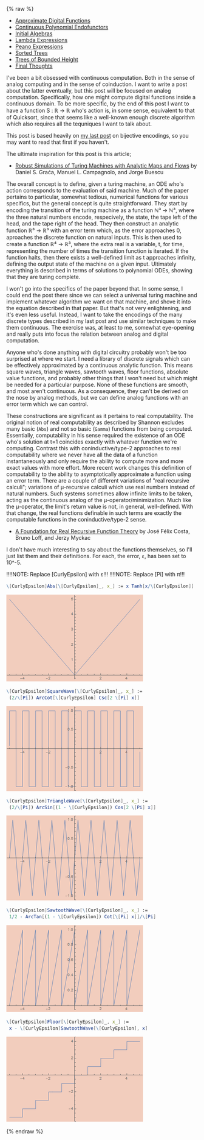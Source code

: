 {% raw %}

- [Approximate Digital Functions](#headingApp)
- [Continuous Polynomial Endofunctors](#headingConst)
- [Initial Algebras](#headingInitial)
- [Lambda Expressions](#headingLambda)
- [Peano Expressions](#headingPeano)
- [Sorted Trees](#headingSorted)
- [Trees of Bounded Height](#headingHeight)
- [Final Thoughts](#headingFinal)

I've been a bit obsessed with continuous computation. Both in the sense of analog computing and in the sense of coinduction. I want to write a post about the latter eventually, but this post will be focused on analog computation. Specifically, how one might compute digital functions inside a continuous domain. To be more specific, by the end of this post I want to have a function S : ℝ → ℝ who's action is, in some sense, equivalent to that of Quicksort, since that seems like a well-known enough discrete algorithm which also requires all the tequniques I want to talk about.

This post is based heavily on [my last post](http://anthonylorenhart.com/2021-01-08-Basic-Bijective-Godel-Encodings/) on bijective encodings, so you may want to read that first if you haven't.

The ultimate inspiration for this post is this article;

- [Robust Simulations of Turing Machines with Analytic Maps and Flows](http://citeseerx.ist.psu.edu/viewdoc/download?doi=10.1.1.158.5210&rep=rep1&type=pdf) by Daniel S. Graća, Manuel L. Campagnolo, and Jorge Buescu

The ovarall concept is to define, given a turing machine, an ODE who's action corresponds to the evaluation of said machine. Much of the paper pertains to particular, somewhat tedious, numerical functions for various specifics, but the general concept is quite straightforward. They start by encoding the transition of the turing machine as a function ℕ³ → ℕ³, where the three natural numbers encode, respecively, the state, the tape left of the head, and the tape right of the head. They then construct an analytic function ℝ³ → ℝ³ with an error term which, as the error approaches 0, aproaches the discrete function on natural inputs. This is then used to create a function ℝ⁴ → ℝ³, where the extra real is a variable, t, for time, representing the number of times the transition function is iterated. If the function halts, then there exists a well-defined limit as t approaches infinity, defining the output state of the machine on a given input. Ultimately everything is described in terms of solutions to polynomial ODEs, showing that they are turing complete.

I won't go into the specifics of the paper beyond that. In some sense, I could end the post there since we can select a universal turing machine and implement whatever algorithm we want on that machine, and shove it into the equation described in that paper. But that's not very enlightening, and it's even less useful. Instead, I want to take the encodings of the many discrete types described in my last post and use similar techniques to make them continuous. The exercise was, at least to me, somewhat eye-opening and really puts into focus the relation between analog and digital computation.

<a name="headingApp"></a>

Anyone who's done anything with digital circuitry probably won't be too surprised at where we start. I need a library of discrete signals which can be effectively approximated by a continuous analytic function. This means square waves, triangle waves, sawtooth waves, floor functions, absolute value functions, and probably other things that I won't need but which might be needed for a particular purpose. None of these functions are smooth, and most aren't continuous. As a consequence, they can't be derived on the nose by analog methods, but we can define analog functions with an error term which we can control.

These constructions are significant as it pertains to real computability. The original notion of real computability as described by Shannon excludes many basic (`Abs`) and not so basic (`Gamma`) functions from being computed. Essentially, computability in his sense required the existence of an ODE who's solution at t=1 coincides exactly with whatever function we're computing. Contrast this with coninductive/type-2 approaches to real computability where we never have all the data of a function instantaneously and only require the ability to compute more and more exact values with more effort. More recent work changes this definition of computability to the ability to asymptotically approximate a function using an error term. There are a couple of different variations of "real recursive calculi"; variations of μ-recursive calculi which use real numbers instead of natural numbers. Such systems sometimes allow infinite limits to be taken, acting as the continuous analog of the μ-operator/minimization. Much like the μ-operator, the limit's return value is not, in general, well-defined. With that change, the real functions definable in such terms are exactly the computable functions in the coninductive/type-2 sense.

- [A Foundation for Real Recursive Function Theory](https://www.sciencedirect.com/science/article/pii/S0168007209000062) by José Félix Costa, Bruno Loff, and Jerzy Myckac

I don't have much interesting to say about the functions themselves, so I'll just list them and their definitions. For each, the error, `ε`, has been set to 10^-5.

!!!!NOTE: Replace \[CurlyEpsilon] with ε!!!
!!!!NOTE: Replace \[Pi] with π!!!
```mathematica
\[CurlyEpsilon]Abs[\[CurlyEpsilon]_, x_] := x Tanh[x/\[CurlyEpsilon]]
```

![Approximate Absolute Value Function](../img/discCont/epiAbs.png)

```mathematica
\[CurlyEpsilon]SquareWave[\[CurlyEpsilon]_, x_] := 
 (2/\[Pi]) ArcCot[\[CurlyEpsilon] Csc[2 \[Pi] x]]
```

![Approximate Square Wave](../img/discCont/epiSquare.png)

```mathematica
\[CurlyEpsilon]TriangleWave[\[CurlyEpsilon]_, x_] := 
 (2/\[Pi]) ArcSin[(1 - \[CurlyEpsilon]) Cos[2 \[Pi] x]]
```

![Approximate Triangle Wave](../img/discCont/epiTriangle.png)

```mathematica
\[CurlyEpsilon]SawtoothWave[\[CurlyEpsilon]_, x_] := 
 1/2 - ArcTan[(1 - \[CurlyEpsilon]) Cot[\[Pi] x]]/\[Pi]
```

![Approximate Sawtooth Wave](../img/discCont/epiSawtooth.png)

```mathematica
\[CurlyEpsilon]Floor[\[CurlyEpsilon]_, x_] := 
 x - \[CurlyEpsilon]SawtoothWave[\[CurlyEpsilon], x]
```

![Approximate Floor Function](../img/discCont/epiFloor.png)

<a name="headingConst"></a>


























{% endraw %}
